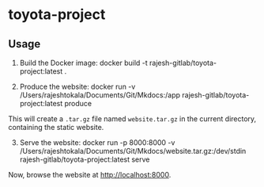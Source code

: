 # toyota-project

## Usage

1. Build the Docker image:
docker build -t rajesh-gitlab/toyota-project:latest .

2. Produce the website:
docker run -v /Users/rajeshtokala/Documents/Git/Mkdocs:/app rajesh-gitlab/toyota-project:latest produce

This will create a `.tar.gz` file named `website.tar.gz` in the current directory, containing the static website.

3. Serve the website:
docker run -p 8000:8000 -v /Users/rajeshtokala/Documents/Git/Mkdocs/website.tar.gz:/dev/stdin rajesh-gitlab/toyota-project:latest serve

Now, browse the website at [http://localhost:8000](http://localhost:8000).





